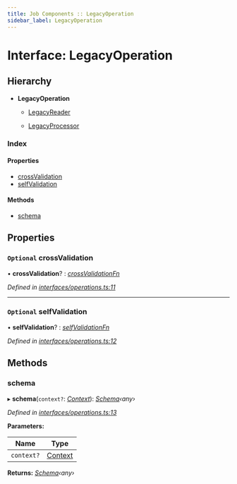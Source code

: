 ```yaml
---
title: Job Components :: LegacyOperation
sidebar_label: LegacyOperation
---
```


# Interface: LegacyOperation

## Hierarchy

* **LegacyOperation**

  * [LegacyReader](legacyreader.md)

  * [LegacyProcessor](legacyprocessor.md)

### Index

#### Properties

* [crossValidation](legacyoperation.md#optional-crossvalidation)
* [selfValidation](legacyoperation.md#optional-selfvalidation)

#### Methods

* [schema](legacyoperation.md#schema)

## Properties

### `Optional` crossValidation

• **crossValidation**? : *[crossValidationFn](../overview.md#crossvalidationfn)*

*Defined in [interfaces/operations.ts:11](https://github.com/terascope/teraslice/blob/b0f73ab9/packages/job-components/src/interfaces/operations.ts#L11)*

___

### `Optional` selfValidation

• **selfValidation**? : *[selfValidationFn](../overview.md#selfvalidationfn)*

*Defined in [interfaces/operations.ts:12](https://github.com/terascope/teraslice/blob/b0f73ab9/packages/job-components/src/interfaces/operations.ts#L12)*

## Methods

###  schema

▸ **schema**(`context?`: *[Context](context.md)*): *[Schema](operationmodule.md#schema)‹*any*›*

*Defined in [interfaces/operations.ts:13](https://github.com/terascope/teraslice/blob/b0f73ab9/packages/job-components/src/interfaces/operations.ts#L13)*

**Parameters:**

Name | Type |
------ | ------ |
`context?` | [Context](context.md) |

**Returns:** *[Schema](operationmodule.md#schema)‹*any*›*

